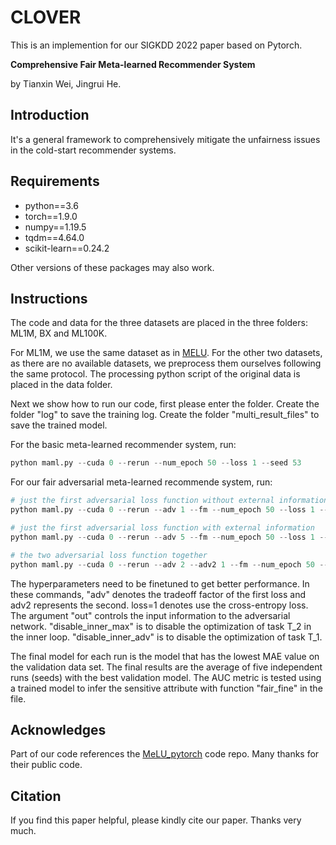 # CLOVER
This is an implemention for our SIGKDD 2022 paper based on Pytorch.

**Comprehensive Fair Meta-learned Recommender System**

by Tianxin Wei, Jingrui He.

## Introduction

It's a general framework to comprehensively mitigate the unfairness issues in the cold-start recommender systems. 

## Requirements

- python==3.6
- torch==1.9.0
- numpy==1.19.5
- tqdm==4.64.0
- scikit-learn==0.24.2

Other versions of these packages may also work.

## Instructions

The code and data for the three datasets are placed in the three folders: ML1M, BX and ML100K.

For ML1M, we use the same dataset as in [MELU](https://github.com/hoyeoplee/MeLU). For the other two datasets, as there are no available datasets, we preprocess them ourselves following the same protocol. The processing python script of the original data is placed in the data folder.

Next we show how to run our code, first please enter the folder. Create the folder "log" to save the training log. Create the folder "multi_result_files" to save the trained model.

For the basic meta-learned recommender system, run:
```python
python maml.py --cuda 0 --rerun --num_epoch 50 --loss 1 --seed 53
```

For our fair adversarial meta-learned recommende system, run:

```python
# just the first adversarial loss function without external information
python maml.py --cuda 0 --rerun --adv 1 --fm --num_epoch 50 --loss 1 --out 0 --outer 0 --inner_fc 0 --seed 53 --disable_inner_max

# just the first adversarial loss function with external information
python maml.py --cuda 0 --rerun --adv 5 --fm --num_epoch 50 --loss 1 --out 5 --outer 0 --inner_fc 0 --seed 53 --disable_inner_max

# the two adversarial loss function together
python maml.py --cuda 0 --rerun --adv 2 --adv2 1 --fm --num_epoch 50 --loss 1 --out 5 --out2 2 --outer 0 --inner_fc 0 --seed 53 --disable_inner_max --normalize --item_adv
```

The hyperparameters need to be finetuned to get better performance. In these commands, "adv" denotes the tradeoff factor of the first loss and adv2 represents the second. loss=1 denotes use the cross-entropy loss. The argument "out" controls the input information to the adversarial network. "disable_inner_max" is to disable the optimization of task T_2 in the inner loop. "disable_inner_adv" is to disable the optimization of task T_1.

The final model for each run is the model that has the lowest MAE value on the validation data set. The final results are the average of five independent runs (seeds) with the best validation model. The AUC metric is tested using a trained model to infer the sensitive attribute with function "fair_fine" in the file.

## Acknowledges

Part of our code references the [MeLU_pytorch](https://github.com/waterhorse1/MELU_pytorch) code repo. Many thanks for their public code.

## Citation

If you find this paper helpful, please kindly cite our paper. Thanks very much.
